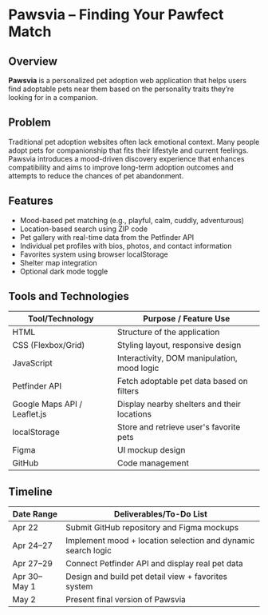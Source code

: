 # Pawsvia – Finding Your Pawfect Match

## Overview
**Pawsvia** is a personalized pet adoption web application that helps users find adoptable pets near them based on the personality traits they’re looking for in a companion. 

## Problem
Traditional pet adoption websites often lack emotional context. Many people adopt pets for companionship that fits their lifestyle and current feelings. Pawsvia introduces a mood-driven discovery experience that enhances compatibility and aims to improve long-term adoption outcomes and attempts to reduce the chances of pet abandonment.

## Features
- Mood-based pet matching (e.g., playful, calm, cuddly, adventurous)
- Location-based search using ZIP code
- Pet gallery with real-time data from the Petfinder API
- Individual pet profiles with bios, photos, and contact information
- Favorites system using browser localStorage
- Shelter map integration
- Optional dark mode toggle

## Tools and Technologies

| Tool/Technology         | Purpose / Feature Use                                       |
|-------------------------|-------------------------------------------------------------|
| HTML                    | Structure of the application                                |
| CSS (Flexbox/Grid)      | Styling layout, responsive design                           |
| JavaScript              | Interactivity, DOM manipulation, mood logic                 |
| Petfinder API           | Fetch adoptable pet data based on filters                   |
| Google Maps API / Leaflet.js | Display nearby shelters and their locations        |
| localStorage            | Store and retrieve user's favorite pets                     |
| Figma                   | UI mockup design                             |
| GitHub                  | Code management           |

## Timeline

| Date Range     | Deliverables/To-Do List                                                    |
|----------------|------------------------------------------------------------------|
| Apr 22         | Submit GitHub repository and Figma mockups                      |
| Apr 24–27      | Implement mood + location selection and dynamic search logic     |
| Apr 27–29      | Connect Petfinder API and display real pet data                 |
| Apr 30–May 1   | Design and build pet detail view + favorites system              |
| May 2          | Present final version of Pawsvia                                |

